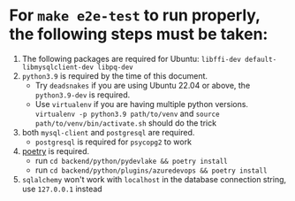 <!--
Licensed to the Apache Software Foundation (ASF) under one or more
contributor license agreements.  See the NOTICE file distributed with
this work for additional information regarding copyright ownership.
The ASF licenses this file to You under the Apache License, Version 2.0
(the "License"); you may not use this file except in compliance with
the License.  You may obtain a copy of the License at

    http://www.apache.org/licenses/LICENSE-2.0

Unless required by applicable law or agreed to in writing, software
distributed under the License is distributed on an "AS IS" BASIS,
WITHOUT WARRANTIES OR CONDITIONS OF ANY KIND, either express or implied.
See the License for the specific language governing permissions and
limitations under the License.
-->
# For `make e2e-test` to run properly, the following steps must be taken:

1. The following packages are required for Ubuntu: `libffi-dev default-libmysqlclient-dev libpq-dev`
2. `python3.9` is required by the time of this document. 
   - Try `deadsnakes` if you are using Ubuntu 22.04 or above, the `python3.9-dev` is required.
   - Use `virtualenv` if you are having multiple python versions. `virtualenv -p python3.9 path/to/venv` and `source path/to/venv/bin/activate.sh` should do the trick
3. both `mysql-client` and `postgresql` are required. 
   - `postgresql` is required for `psycopg2` to work
4. [poetry](https://python-poetry.org/) is required. 
   - run `cd backend/python/pydevlake && poetry install`
   - run `cd backend/python/plugins/azuredevops && poetry install`
5. `sqlalchemy` won't work with `localhost` in the database connection string, use `127.0.0.1` instead
